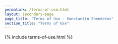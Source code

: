 ```yaml
---
permalink: /terms-of-use.html
layout: secondary-page
page_title: "Terms of Use - Konstantin Shenderov"
section_title: "Terms of Use"
---
```

{% include terms-of-use.html %}